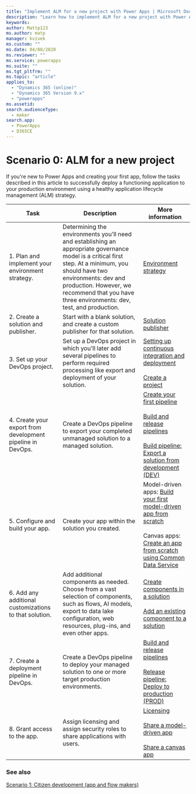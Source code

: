 ```yaml
---
title: "Implement ALM for a new project with Power Apps | Microsoft Docs"
description: "Learn how to implement ALM for a new project with Power Apps"
keywords: 
author: Mattp123
ms.author: matp
manager: kvivek
ms.custom: ""
ms.date: 04/08/2020
ms.reviewer: ""
ms.service: powerapps
ms.suite: ""
ms.tgt_pltfrm: ""
ms.topic: "article"
applies_to: 
  - "Dynamics 365 (online)"
  - "Dynamics 365 Version 9.x"
  - "powerapps"
ms.assetid: 
search.audienceType: 
  - maker
search.app: 
  - PowerApps
  - D365CE
---
```


# Scenario 0: ALM for a new project
If you're new to Power Apps and creating your first app, follow the
tasks described in this article to successfully deploy a functioning application to your production environment using a healthy application lifecycle management (ALM) strategy.

| Task  | Description       | More information   |
|-------|-------------------|--------------------|
| 1. Plan and implement your environment strategy.           | Determining the environments you'll need and establishing an appropriate governance model is a critical first step. At a minimum, you should have two environments: dev and production. However, we recommend that you have three environments: dev, test, and production. | [Environment strategy](environment-strategy-alm.md) |
| 2. Create a solution and publisher.      | Start with a blank solution, and create a custom publisher for that solution.        | [Solution publisher](solution-concepts-alm.md#solution-publisher)    |
| 3. Set up your DevOps project.     | Set up a DevOps project in which you'll later add several pipelines to perform required processing like export and deployment of your solution.         | [Setting up continuous integration and deployment](basics-alm.md#continuous-integration-and-deployment)<br /><br /> [Create a project](https://docs.microsoft.com/azure/devops/pipelines/get-started/pipelines-sign-up?view=azure-devops#create-a-project)   |
| 4. Create your export from development pipeline in DevOps. | Create a DevOps pipeline to export your completed unmanaged solution to a managed solution.     | [Create your first pipeline](https://docs.microsoft.com/azure/devops/pipelines/create-first-pipeline?view=azure-devops)<br /><br />[Build and release pipelines](devops-build-tools.md#build-and-release-pipelines)<br /><br /> [Build pipeline: Export a solution from development (DEV)](devops-build-tools.md#build-pipeline-export-solution-from-development)            |
| 5. Configure and build your app.     | Create your app within the solution you created.   | Model-driven apps: [Build your first model-driven app from scratch](/powerapps/maker/model-driven-apps/build-first-model-driven-app)<br /> <br />Canvas apps: [Create an app from scratch using Common Data Service](/powerapps/maker/canvas-apps/data-platform-create-app-scratch)     |
| 6. Add any additional customizations to that solution.     | Add additional components as needed. Choose from a vast selection of components, such as flows, AI models, export to data lake configuration, web resources, plug-ins, and even other apps.  | [Create components in a solution](/powerapps/maker/common-data-service/use-solution-explorer#create-components-in-a-solution)<br /><br />[Add an existing component to a solution](/powerapps/maker/common-data-service/use-solution-explorer#add-an-existing-component-to-a-solution) |
| 7. Create a deployment pipeline in DevOps.                 | Create a DevOps pipeline to deploy your managed solution to one or more target production environments.      | [Build and release pipelines](devops-build-tools.md#build-and-release-pipelines)<br /><br /> [Release pipeline: Deploy to production (PROD)](devops-build-tools.md#release-pipeline-deploy-to-production)   |
| 8. Grant access to the app.     | Assign licensing and assign security roles to share applications with users.      | [Licensing](basics-alm.md#licensing)<br /><br /> [Share a model-driven app](/powerapps/maker/model-driven-apps/share-model-driven-app)<br /><br /> [Share a canvas app](/powerapps/maker/canvas-apps/share-app)    |

### See also
[Scenario 1: Citizen development (app and flow makers)](citizen-dev-alm.md)
